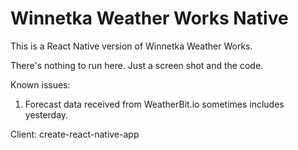 # Winnetka Weather Works Native

This is a React Native version of Winnetka Weather Works.

There's nothing to run here. Just a screen shot and the code.

Known issues:
1. Forecast data received from WeatherBit.io sometimes includes yesterday. 

Client: create-react-native-app 

